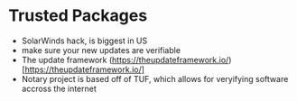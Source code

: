 # Trusted Packages

- SolarWinds hack, is biggest in US
- make sure your new updates are verifiable
- The update framework (https://theupdateframework.io/)[https://theupdateframework.io/]
- Notary project is based off of TUF, which allows for veryifying software accross the internet 